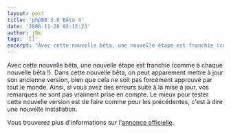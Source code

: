 ```yaml
---
layout: post
title: 'phpBB 3.0 Bêta 4'
date: '2006-11-28 02:12:23'
author: j0k
tags: '[]'
excerpt: "Avec cette nouvelle bêta, une nouvelle étape est franchie (comme à chaque nouvelle bêta !).     \nDans cette nouvelle bêta, on peut apparement mettre à jour son ancienne version, bien que cela ne soit pas forcément approuvé par tout le monde.   Ainsi, si vous avez des erreurs suite à la mise à jour, vos remarques ne sont pas vraiment prise en compte. Le      …"
---
```


Avec cette nouvelle bêta, une nouvelle étape est franchie (comme à chaque nouvelle bêta !).
Dans cette nouvelle bêta, on peut apparement mettre à jour son ancienne version, bien que cela ne soit pas forcément approuvé par tout le monde.   Ainsi, si vous avez des erreurs suite à la mise à jour, vos remarques ne sont pas vraiment prise en compte. Le mieux pour tester cette nouvelle version est de faire comme pour les précédentes, c'est à dire une nouvelle installation.

Vous trouverez plus d'informations sur l'[annonce officielle](http://www.phpbb.com/phpBB/viewtopic.php?f=14&amp;t=477306).
